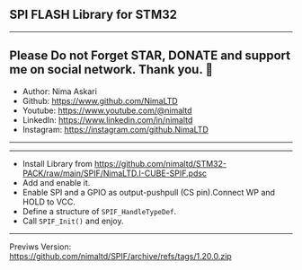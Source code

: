 ## SPI FLASH Library for STM32  
---
Please Do not Forget STAR, DONATE and support me on social network. Thank you. :sparkling_heart:  
---
-  Author:     Nima Askari  
-  Github:     https://www.github.com/NimaLTD
-  Youtube:    https://www.youtube.com/@nimaltd  
-  LinkedIn:   https://www.linkedin.com/in/nimaltd  
-  Instagram:  https://instagram.com/github.NimaLTD  
---
---
* Install Library from https://github.com/nimaltd/STM32-PACK/raw/main/SPIF/NimaLTD.I-CUBE-SPIF.pdsc
* Add and enable it.
* Enable SPI and a GPIO as output-pushpull (CS pin).Connect WP and HOLD to VCC.
* Define a structure of `SPIF_HandleTypeDef`.
* Call `SPIF_Init()` and enjoy.
***
Previws Version: https://github.com/nimaltd/SPIF/archive/refs/tags/1.20.0.zip 


